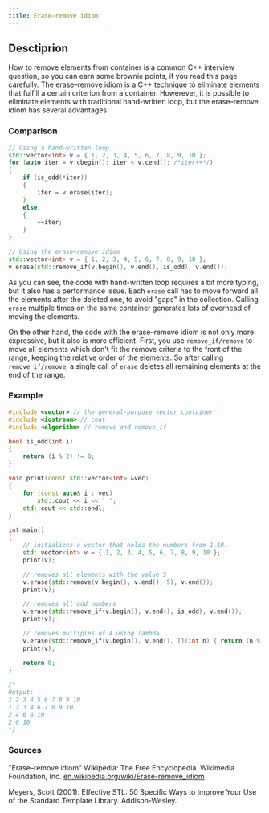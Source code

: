```yaml
---
title: Erase–remove idiom
---
```


## Desctiprion
How to remove elements from container is a common C++ interview question, so you can earn some brownie points, if you read this page carefully. The erase–remove idiom is a C++ technique to eliminate elements that fulfill a certain criterion from a container. Howerever, it is possible to eliminate elements with traditional hand-written loop, but the erase–remove idiom has several advantages.

### Comparison

```cpp
// Using a hand-written loop
std::vector<int> v = { 1, 2, 3, 4, 5, 6, 7, 8, 9, 10 };
for (auto iter = v.cbegin(); iter < v.cend(); /*iter++*/)
{
    if (is_odd(*iter))
    {
        iter = v.erase(iter);
    }
    else
    {
        ++iter;
    }
}

// Using the erase–remove idiom
std::vector<int> v = { 1, 2, 3, 4, 5, 6, 7, 8, 9, 10 };
v.erase(std::remove_if(v.begin(), v.end(), is_odd), v.end());
```

As you can see, the code with hand-written loop requires a bit more typing, but it also has a performance issue. Each `erase` call has to move forward all the elements after the deleted one, to avoid "gaps" in the collection. Calling `erase` multiple times on the same container generates lots of overhead of moving the elements.

On the other hand, the code with the erase–remove idiom is not only more expressive, but it also is more efficient. First, you use `remove_if/remove` to move all elements which don't fit the remove criteria to the front of the range, keeping the relative order of the elements. So after calling `remove_if/remove`, a single call of `erase` deletes all remaining elements at the end of the range.

### Example

```cpp
#include <vector> // the general-purpose vector container
#include <iostream> // cout
#include <algorithm> // remove and remove_if

bool is_odd(int i)
{
    return (i % 2) != 0;
}

void print(const std::vector<int> &vec)
{
    for (const auto& i : vec)
        std::cout << i << ' ';
    std::cout << std::endl;
}

int main()
{
    // initializes a vector that holds the numbers from 1-10.
    std::vector<int> v = { 1, 2, 3, 4, 5, 6, 7, 8, 9, 10 };
    print(v);

    // removes all elements with the value 5
    v.erase(std::remove(v.begin(), v.end(), 5), v.end());
    print(v);

    // removes all odd numbers
    v.erase(std::remove_if(v.begin(), v.end(), is_odd), v.end());
    print(v);

    // removes multiples of 4 using lambda
    v.erase(std::remove_if(v.begin(), v.end(), [](int n) { return (n % 4) == 0; }), v.end());
    print(v);

    return 0;
}

/*
Output:
1 2 3 4 5 6 7 8 9 10
1 2 3 4 6 7 8 9 10
2 4 6 8 10
2 6 10
*/
```

### Sources
"Erase–remove idiom" Wikipedia: The Free Encyclopedia. Wikimedia Foundation, Inc. [en.wikipedia.org/wiki/Erase-remove_idiom](https://en.wikipedia.org/wiki/Erase%E2%80%93remove_idiom)

Meyers, Scott (2001). Effective STL: 50 Specific Ways to Improve Your Use of the Standard Template Library. Addison-Wesley.
